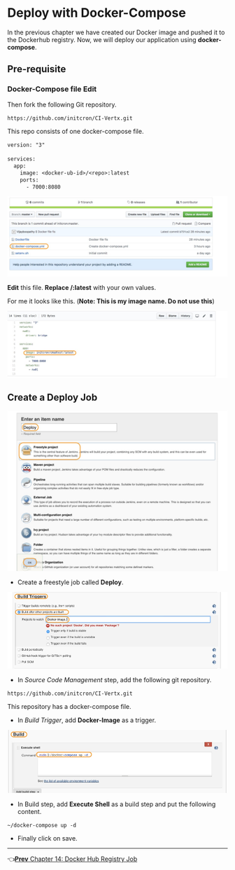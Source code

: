 # Deploy with Docker-Compose

In the previous chapter we have created our Docker image and pushed it to the Dockerhub registry.
Now, we will deploy our application using **docker-compose**.

## Pre-requisite

### Docker-Compose file Edit

Then fork the following Git repository.

```
https://github.com/initcron/CI-Vertx.git
```

This repo consists of one docker-compose file.

```
version: "3"

services:
  app:
    image: <docker-ub-id>/<repo>:latest
    ports:
      - 7000:8080
```

![compose](images/docker-compose/compose.jpg)

**Edit** this file. **Replace <docker-ub-id>/<repo>:latest** with your own values.

For me it looks like this. (**Note: This is my image name. Do not use this**)

![image](images/docker-compose/image.jpg)


## Create a Deploy Job

![job](images/docker-compose/job.jpg)

* Create a freestyle job called **Deploy**.

![trigger](images/docker-compose/trigger.jpg)

* In *Source Code Management* step, add the following git repository.

```
https://github.com/initcron/CI-Vertx.git
```

This repository has a docker-compose file.

* In *Build Trigger*, add **Docker-Image** as a trigger.

![build](images/docker-compose/build.jpg)

* In Build step, add **Execute Shell** as a build step and put the following content.

```
~/docker-compose up -d
```

* Finally click on save.

----
:point_left:[**Prev** Chapter 14: Docker Hub Registry Job](https://github.com/schoolofdevops/learn-jenkins/blob/master/Continuous-Delivery/chapters/130_create_docker_image.md)
